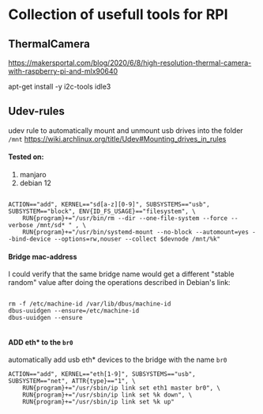 # Collection of usefull tools for RPI


## ThermalCamera

https://makersportal.com/blog/2020/6/8/high-resolution-thermal-camera-with-raspberry-pi-and-mlx90640

apt-get install -y i2c-tools idle3




## Udev-rules

udev rule to automatically mount and unmount usb drives into the folder `/mnt`
https://wiki.archlinux.org/title/Udev#Mounting_drives_in_rules

#### Tested on:
1. manjaro
2. debian 12



```rules

ACTION=="add", KERNEL=="sd[a-z][0-9]", SUBSYSTEMS=="usb", SUBSYSTEM=="block", ENV{ID_FS_USAGE}=="filesystem", \
    RUN{program}+="/usr/bin/rm --dir --one-file-system --force --verbose /mnt/sd* " , \
    RUN{program}+="/usr/bin/systemd-mount --no-block --automount=yes --bind-device --options=rw,nouser --collect $devnode /mnt/%k" 

```



#### Bridge mac-address

I could verify that the same bridge name would get a different "stable random" value after doing the operations described in Debian's link:

```

rm -f /etc/machine-id /var/lib/dbus/machine-id
dbus-uuidgen --ensure=/etc/machine-id
dbus-uuidgen --ensure


```


#### ADD eth* to the `br0`

automatically add usb eth* devices to the bridge with the name `br0`


```
ACTION=="add", KERNEL=="eth[1-9]", SUBSYSTEMS=="usb", SUBSYSTEM=="net", ATTR{type}=="1", \
    RUN{program}+="/usr/sbin/ip link set eth1 master br0", \
    RUN{program}+="/usr/sbin/ip link set %k down", \
    RUN{program}+="/usr/sbin/ip link set %k up"


```



